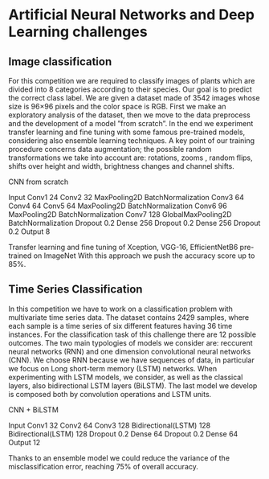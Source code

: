 # Artificial Neural Networks and Deep Learning challenges

## Image classification

For this competition we are required to classify images of plants which are divided into 8 categories
according to their species. Our goal is to predict the correct class label. We are given a dataset
made of 3542 images whose size is 96×96 pixels and the color space is RGB.
First we make an exploratory analysis of the dataset, then we move to the data preprocess and
the development of a model ”from scratch”. In the end we experiment transfer learning and fine
tuning with some famous pre-trained models, considering also ensemble learning techniques.
A key point of our training procedure concerns data augmentation; the possible random transformations we take into account are: rotations, zooms , random flips, shifts over height and width, brightness
changes and channel shifts.


CNN from scratch

Input
Conv1 24
Conv2 32
MaxPooling2D
BatchNormalization
Conv3 64
Conv4 64
Conv5 64
MaxPooling2D
BatchNormalization
Conv6 96
MaxPooling2D
BatchNormalization
Conv7 128
GlobalMaxPooling2D
BatchNormalization
Dropout 0.2
Dense 256
Dropout 0.2
Dense 256
Dropout 0.2
Output 8

Transfer learning and fine tuning of Xception, VGG-16, EfficientNetB6 pre-trained on ImageNet
With this approach we push the accuracy score up to 85%.




##  Time Series Classification

In this competition we have to work on a classification problem with multivariate time series data.
The dataset contains 2429 samples, where each sample is a time series of six different features having 36 time instances. For the classification task of this challenge there are 12 possible outcomes.
The two main typologies of models we consider are: reccurent neural networks (RNN) and one
dimension convolutional neural networks (CNN). We choose RNN because we have sequences of
data, in particular we focus on Long short-term memory (LSTM) networks.
When experimenting with LSTM models, we consider, as well as the
classical layers, also bidirectional LSTM layers (BiLSTM).
The last model we develop is composed both by convolution operations and LSTM
units.


CNN + BiLSTM

Input
Conv1 32
Conv2 64
Conv3 128
Bidirectional(LSTM) 128
Bidirectional(LSTM) 128
Dropout 0.2
Dense 64
Dropout 0.2
Dense 64
Output 12

Thanks to an ensemble model we could reduce the variance of the misclassification error, reaching 75% of overall accuracy.
